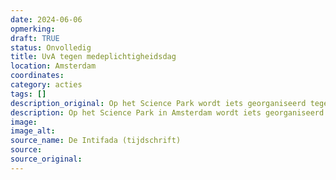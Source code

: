```yaml
---
date: 2024-06-06
opmerking: 
draft: TRUE
status: Onvolledig
title: UvA tegen medeplichtigheidsdag 
location: Amsterdam
coordinates: 
category: acties
tags: []
description_original: Op het Science Park wordt iets georganiseerd tegen medeplichtigheid
description: Op het Science Park in Amsterdam wordt iets georganiseerd tegen medeplichtigheid
image: 
image_alt: 
source_name: De Intifada (tijdschrift)
source: 
source_original: 
---
```

